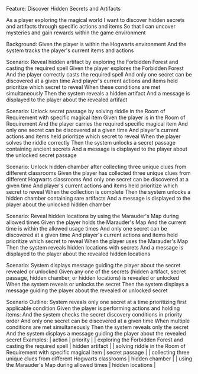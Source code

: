Feature: Discover Hidden Secrets and Artifacts

  As a player exploring the magical world
  I want to discover hidden secrets and artifacts through specific actions and items
  So that I can uncover mysteries and gain rewards within the game environment

  Background:
    Given the player is within the Hogwarts environment
    And the system tracks the player's current items and actions

  Scenario: Reveal hidden artifact by exploring the Forbidden Forest and casting the required spell
    Given the player explores the Forbidden Forest
    And the player correctly casts the required spell
    And only one secret can be discovered at a given time
    And player's current actions and items held prioritize which secret to reveal
    When these conditions are met simultaneously
    Then the system reveals a hidden artifact
    And a message is displayed to the player about the revealed artifact

  Scenario: Unlock secret passage by solving riddle in the Room of Requirement with specific magical item
    Given the player is in the Room of Requirement
    And the player carries the required specific magical item
    And only one secret can be discovered at a given time
    And player's current actions and items held prioritize which secret to reveal
    When the player solves the riddle correctly
    Then the system unlocks a secret passage containing ancient secrets
    And a message is displayed to the player about the unlocked secret passage

  Scenario: Unlock hidden chamber after collecting three unique clues from different classrooms
    Given the player has collected three unique clues from different Hogwarts classrooms
    And only one secret can be discovered at a given time
    And player's current actions and items held prioritize which secret to reveal
    When the collection is complete
    Then the system unlocks a hidden chamber containing rare artifacts
    And a message is displayed to the player about the unlocked hidden chamber

  Scenario: Reveal hidden locations by using the Marauder's Map during allowed times
    Given the player holds the Marauder's Map
    And the current time is within the allowed usage times
    And only one secret can be discovered at a given time
    And player's current actions and items held prioritize which secret to reveal
    When the player uses the Marauder's Map
    Then the system reveals hidden locations with secrets
    And a message is displayed to the player about the revealed hidden locations

  Scenario: System displays message guiding the player about the secret revealed or unlocked
    Given any one of the secrets (hidden artifact, secret passage, hidden chamber, or hidden locations) is revealed or unlocked
    When the system reveals or unlocks the secret
    Then the system displays a message guiding the player about the revealed or unlocked secret

  Scenario Outline: System reveals only one secret at a time prioritizing first applicable condition
    Given the player is performing actions and holding items: <action>
    And the system checks the secret discovery conditions in priority order
    And only one secret can be discovered at a given time
    When multiple conditions are met simultaneously
    Then the system reveals only the <priority> secret
    And the system displays a message guiding the player about the revealed secret
    Examples:
      | action | priority |
      | exploring the Forbidden Forest and casting the required spell | hidden artifact |
      | solving riddle in the Room of Requirement with specific magical item | secret passage |
      | collecting three unique clues from different Hogwarts classrooms | hidden chamber |
      | using the Marauder's Map during allowed times | hidden locations |

